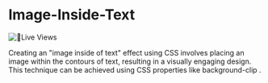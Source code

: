 # Image-Inside-Text
![📌Live Views](https://sahilkumardhala.github.io/Image-Inside-Text/)

Creating an "image inside of text" effect using CSS involves placing an image within the contours of text, resulting in a visually engaging design. This technique can be achieved using CSS properties like background-clip .
